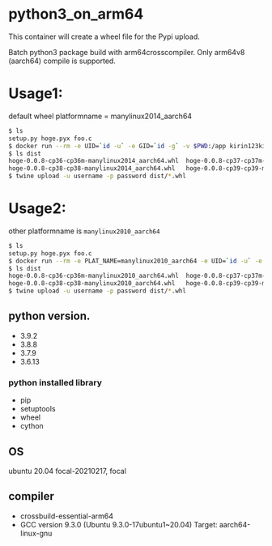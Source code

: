 # python3_on_arm64
This container will create a wheel file for the Pypi upload.

Batch python3 package build with arm64crosscompiler.
Only arm64v8 (aarch64) compile is supported.

# Usage1:
  default wheel platformname = manylinux2014_aarch64
  
```bash
$ ls
setup.py hoge.pyx foo.c
$ docker run --rm -e UID=`id -u` -e GID=`id -g` -v $PWD:/app kirin123kirin/python3_on_arm64:latest
$ ls dist
hoge-0.0.8-cp36-cp36m-manylinux2014_aarch64.whl  hoge-0.0.8-cp37-cp37m-manylinux2014_aarch64.whl
hoge-0.0.8-cp38-cp38-manylinux2014_aarch64.whl   hoge-0.0.8-cp39-cp39-manylinux2014_aarch64.whl
$ twine upload -u username -p password dist/*.whl
```

# Usage2:
  other platformname is `manylinux2010_aarch64`

```bash
$ ls
setup.py hoge.pyx foo.c
$ docker run --rm -e PLAT_NAME=manylinux2010_aarch64 -e UID=`id -u` -e GID=`id -g` -v $PWD:/app kirin123kirin/python3_on_arm64:latest
$ ls dist
hoge-0.0.8-cp36-cp36m-manylinux2010_aarch64.whl  hoge-0.0.8-cp37-cp37m-manylinux2010_aarch64.whl
hoge-0.0.8-cp38-cp38-manylinux2010_aarch64.whl   hoge-0.0.8-cp39-cp39-manylinux2010_aarch64.whl
$ twine upload -u username -p password dist/*.whl
```


## python version.
 * 3.9.2
 * 3.8.8
 * 3.7.9
 * 3.6.13

### python installed library
 * pip
 * setuptools
 * wheel
 * cython

## OS
  ubuntu 20.04 focal-20210217, focal

## compiler
 * crossbuild-essential-arm64
 * GCC version 9.3.0 (Ubuntu 9.3.0-17ubuntu1~20.04) Target: aarch64-linux-gnu
